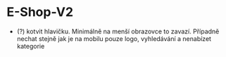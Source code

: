 # E-Shop-V2

- (?) kotvit hlavičku. Minimálně na menší obrazovce to zavazí. Případně nechat stejně jak je na mobilu pouze logo, vyhledávání a nenabízet kategorie
